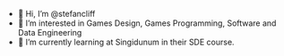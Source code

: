 - 👋 Hi, I’m @stefancliff
- 👀 I’m interested in Games Design, Games Programming, Software and Data Engineering 
- 🌱 I’m currently learning at Singidunum in their SDE course.

<!---
stefancliff/stefancliff is a ✨ special ✨ repository because its `README.md` (this file) appears on your GitHub profile.
You can click the Preview link to take a look at your changes.
--->

